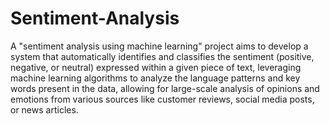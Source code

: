 # Sentiment-Analysis
A "sentiment analysis using machine learning" project aims to develop a system that automatically identifies and classifies the sentiment (positive, negative, or neutral) expressed within a given piece of text, leveraging machine learning algorithms to analyze the language patterns and key words present in the data, allowing for large-scale analysis of opinions and emotions from various sources like customer reviews, social media posts, or news articles.
